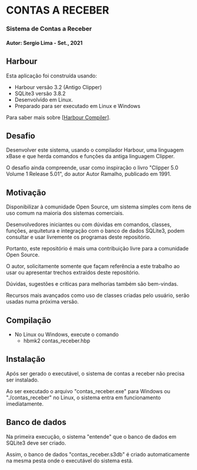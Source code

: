 CONTAS A RECEBER
=============

### Sistema de Contas a Receber

#### Autor: Sergio Lima - Set., 2021

Harbour
-----------

Esta aplicação foi construída usando:

- Harbour versão 3.2 (Antigo Clipper)
- SQLite3 versão 3.8.2
- Desenvolvido em Linux.
- Preparado para ser executado em Linux e Windows

Para saber mais sobre [<a href="https://harbour.github.io">Harbour Compiler</a>].

Desafio
---------------

Desenvolver este sistema, usando o compilador Harbour, uma linguagem
xBase e que herda comandos e funções da antiga linguagem Clipper.

O desafio ainda compreende, usar como inspiração o livro
"Clipper 5.0 Volume 1 Release 5.01", do autor Autor Ramalho, 
publicado em 1991.

Motivação
-------------------------

Disponibilizar à comunidade Open Source, um sistema simples
com itens de uso comum na maioria dos sistemas comerciais.

Desenvolvedores iniciantes ou com dúvidas em comandos, classes,
funções, arquitetura e integração com o banco de dados SQLite3,
podem consultar e usar livremente os programas deste repositório.

Portanto, este repositório é mais uma contribuição livre para a
comunidade Open Source.

O autor, solicitamente somente que façam referência a este trabalho
ao usar ou apresentar trechos extraídos deste repositório.

Dúvidas, sugestões e críticas para melhorias também são bem-vindas.

Recursos mais avançados como uso de classes criadas pelo usuário,
serão usadas numa próxima versão.


Compilação
-------------------------

- No Linux ou Windows, execute o comando
  * hbmk2 contas_receber.hbp


Instalação
-------------------------

Após ser gerado o executável, o sistema de contas a receber não
precisa ser instalado.

Ao ser executado o arquivo "contas_receber.exe" para Windows ou 
"./contas_receber" no Linux, o sistema entra em funcionamento imediatamente.


Banco de dados
-------------------------

Na primeira execução, o sistema "entende" que o banco de dados em SQLite3
deve ser criado.

Assim, o banco de dados "contas_receber.s3db" é criado automaticamente
na mesma pesta onde o executável do sistema está.
